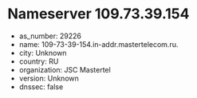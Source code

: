# Nameserver 109.73.39.154

* as_number: 29226
* name: 109-73-39-154.in-addr.mastertelecom.ru.
* city: Unknown
* country: RU
* organization: JSC Mastertel
* version: Unknown
* dnssec: false
